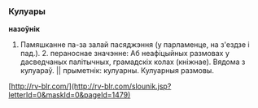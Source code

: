 ### Кулуары
**назоўнік**

1. Памяшканне па-за залай пасяджэння (у парламенце, на з'ездзе і пад.). 2. пераноснае значэнне: Аб неафіцыйных размовах у дасведчаных палітычных, грамадскіх колах (кніжнае). Вядома з кулуараў. || прыметнік: кулуарны. Кулуарныя размовы.

<a rel="author">[http://rv-blr.com/](http://rv-blr.com/slounik.jsp?letterId=0&maskId=0&pageId=1479)</a>
